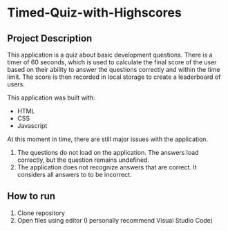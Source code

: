 # Timed-Quiz-with-Highscores

## Project Description

This application is a quiz about basic development questions. There is a timer of 60 seconds, which is used to calculate the final score of the user based
on their ability to answer the questions correctly and within the time limit. The score is then recorded in local storage to create a leaderboard of users.

This application was built with:
  - HTML
  - CSS
  - Javascript

At this moment in time, there are still major issues with the application. 
  1. The questions do not load on the application. The answers load correctly, but the question remains undefined. 
  2. The application does not recognize answers that are correct. It considers all answers to to be incorrect.

## How to run
1. Clone repository
2. Open files using editor (I personally recommend Visual Studio Code)

